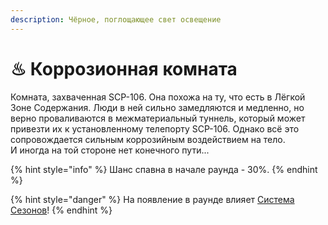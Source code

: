 ```yaml
---
description: Чёрное, поглощающее свет освещение
---
```


# ♨ Коррозионная комната

Комната, захваченная SCP-106. Она похожа на ту, что есть в Лёгкой Зоне Содержания. Люди в ней сильно замедляются и медленно, но верно проваливаются в межматериальный туннель, который может привезти их к установленному телепорту SCP-106. Однако всё это сопровождается сильным коррозийным воздействием на тело.\
И иногда на той стороне нет конечного пути...

{% hint style="info" %}
Шанс спавна в начале раунда - 30%.
{% endhint %}

{% hint style="danger" %}
На появление в раунде влияет [Система Сезонов](../server-systems/seasons-system.md)!
{% endhint %}
